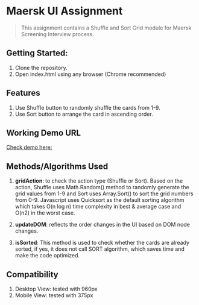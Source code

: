 # Maersk UI Assignment
>This assignment contains a Shuffle and Sort Grid module for Maersk Screening Interview process.

## Getting Started:
1. Clone the repository.
2. Open index.html using any browser (Chrome recommended)

## Features
1. Use Shuffle button to randomly shuffle the cards from 1-9.
2. Use Sort button to arrange the card in ascending order.

## Working Demo URL
[Check demo here:](https://shubham-sah-official.github.io/)

## Methods/Algorithms Used
1. **gridAction**: to check the action type (Shuffle or Sort). Based on the action, Shuffle uses Math.Random() method to randomly generate the grid values from 1-9 and Sort uses Array.Sort() to sort the grid numbers from 0-9.
Javascript uses Quicksort as the default sorting algorithm which takes O(n log n) time complexity in best & average case and O(n2) in the worst case.

2. **updateDOM**: reflects the order changes in the UI based on DOM node changes.
3. **isSorted**: This method is used to check whether the cards are already sorted, if yes, it does not call SORT algorithm, which saves time and make the code optimized.

## Compatibility
1. Desktop View: tested with 960px
2. Mobile View: tested with 375px


